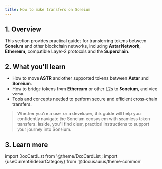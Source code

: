 ```yaml
---
title: How to make transfers on Soneium
---
```


## 1. Overview

This section provides practical guides for transferring tokens between **Soneium** and other blockchain networks, including **Astar Network**, **Ethereum**, compatible Layer-2 protocols and the **Superchain**.

## 2. What you'll learn

- How to move **ASTR** and other supported tokens between **Astar** and **Soneium**.
- How to bridge tokens from **Ethereum** or other L2s to **Soneium**, and vice versa.
- Tools and concepts needed to perform secure and efficient cross-chain transfers.

> Whether you're a user or a developer, this guide will help you confidently navigate the Soneium ecosystem with seamless token transfers. Inside, you’ll find clear, practical instructions to support your journey into Soneium.


## 3. Learn more

import DocCardList from '@theme/DocCardList';
import {useCurrentSidebarCategory} from '@docusaurus/theme-common';

<DocCardList items={useCurrentSidebarCategory().items}/>